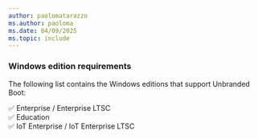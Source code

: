 ```yaml
---
author: paolomatarazzo
ms.author: paoloma
ms.date: 04/09/2025
ms.topic: include
---
```


### Windows edition requirements

The following list contains the Windows editions that support Unbranded Boot:

✅ Enterprise / Enterprise LTSC\
✅ Education\
✅ IoT Enterprise / IoT Enterprise LTSC
